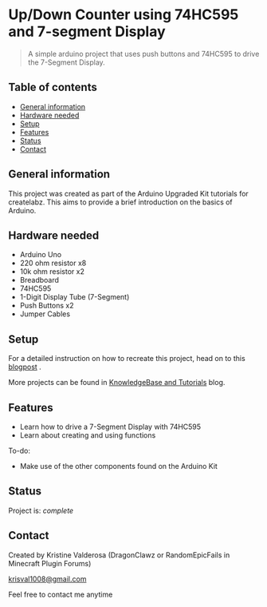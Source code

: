 # Up/Down Counter using 74HC595 and 7-segment Display
> A simple arduino project that uses push buttons and 74HC595 to drive the 7-Segment Display.

## Table of contents
* [General information](#general-information)
* [Hardware needed](#hardware-needed)
* [Setup](#setup)
* [Features](#features)
* [Status](#status)
* [Contact](#contact)

## General information
This project was created as part of the Arduino Upgraded Kit tutorials for createlabz. This aims to provide a brief introduction on the basics of Arduino.

## Hardware needed
* Arduino Uno
* 220 ohm resistor x8
* 10k ohm resistor x2
* Breadboard
* 74HC595
* 1-Digit Display Tube (7-Segment)
* Push Buttons x2
* Jumper Cables

## Setup
For a detailed instruction on how to recreate this project, head on to this [blogpost](https://createlabz-store.myshopify.com/blogs/createlabz-tutorials/0-9-arduino-up-down-counter-with-74hc595-and-7-segment-display) .

More projects can be found in [KnowledgeBase and Tutorials](https://store.createlabz.com/blogs/createlabz-tutorials) blog.

## Features
* Learn how to drive a 7-Segment Display with 74HC595
* Learn about creating and using functions

To-do:
* Make use of the other components found on the Arduino Kit

## Status
Project is: _complete_

## Contact
Created by Kristine Valderosa (DragonClawz or RandomEpicFails in Minecraft Plugin Forums)

krisval1008@gmail.com

Feel free to contact me anytime 
